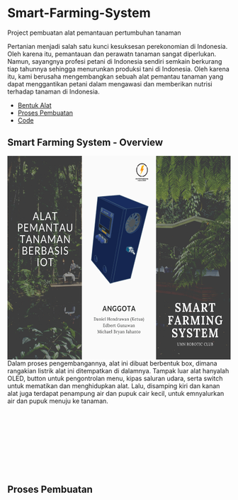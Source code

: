 # Smart-Farming-System
Project pembuatan alat pemantauan pertumbuhan tanaman

Pertanian menjadi salah satu kunci kesuksesan perekonomian di Indonesia. Oleh karena itu, pemantauan dan perawatn tanaman sangat diperlukan. Namun, sayangnya profesi petani di Indonesia sendiri semkain berkurang tiap tahunnya sehingga menurunkan produksi tani di Indonesia. Oleh karena itu, kami berusaha mengembangkan sebuah alat pemantau tanaman yang dapat menggantikan petani dalam mengawasi dan memberikan nutrisi terhadap tanaman di Indonesia.

<ul>
  <li><a href="#bentuk">Bentuk Alat</a></li>
  <li><a href="#buatAlat">Proses Pembuatan</a></li>
  <li><a href="#code">Code</a></li>
</ul>

## Smart Farming System - Overview
<div id="bentuk"></div>
<img src="https://github.com/charlesLangko1234/Smart-Farming-System/blob/main/IOT%20COMPETITION%20EEF/PAMFLET_PAGE1.png" align="left" alt="Bentuk Luar Alat" style="height:460px;"/>

Dalam proses pengembangannya, alat ini dibuat berbentuk box, dimana rangakian listrik alat ini ditempatkan di dalamnya. Tampak luar alat hanyalah OLED, button untuk pengontrolan menu, kipas saluran udara, serta switch untuk mematikan dan menghidupkan alat. Lalu, disamping kiri dan kanan alat juga terdapat penampung air dan pupuk cair kecil, untuk emnyalurkan air dan pupuk menuju ke tanaman.

<br><br><br><br><br><br><br><br>
## Proses Pembuatan
<div id="buatAlat"></div>
